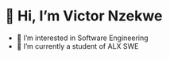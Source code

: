 # 👋 Hi, I’m Victor Nzekwe
- 👀 I’m interested in Software Engineering
- 🌱 I’m currently a student of ALX SWE
